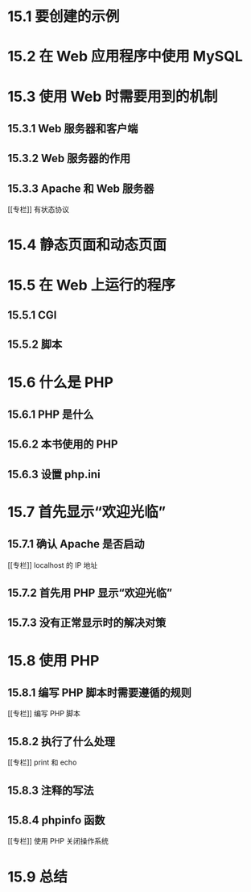 
# 15.1 要创建的示例

# 15.2 在 Web 应用程序中使用 MySQL

# 15.3 使用 Web 时需要用到的机制

## 15.3.1 Web 服务器和客户端

## 15.3.2 Web 服务器的作用

## 15.3.3 Apache 和 Web 服务器

[[专栏]] 有状态协议

# 15.4 静态页面和动态页面

# 15.5 在 Web 上运行的程序

## 15.5.1 CGI

## 15.5.2 脚本

# 15.6 什么是 PHP

## 15.6.1 PHP 是什么

## 15.6.2 本书使用的 PHP

## 15.6.3 设置 php.ini

# 15.7 首先显示“欢迎光临”

## 15.7.1 确认 Apache 是否启动

[[专栏]] localhost 的 IP 地址

## 15.7.2 首先用 PHP 显示“欢迎光临”

## 15.7.3 没有正常显示时的解决对策

# 15.8 使用 PHP

## 15.8.1 编写 PHP 脚本时需要遵循的规则

[[专栏]] 编写 PHP 脚本

## 15.8.2 执行了什么处理

[[专栏]] print 和 echo

## 15.8.3 注释的写法

## 15.8.4 phpinfo 函数

[[专栏]] 使用 PHP 关闭操作系统

# 15.9 总结
